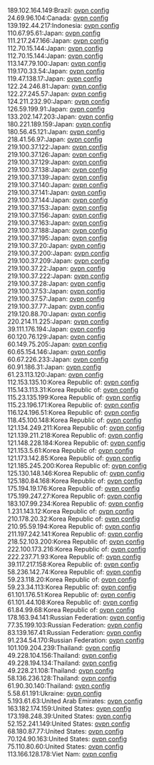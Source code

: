 189.102.164.149:Brazil: [ovpn config](vpn/189_102_164_149.ovpn)  
24.69.96.104:Canada: [ovpn config](vpn/24_69_96_104.ovpn)  
139.192.44.217:Indonesia: [ovpn config](vpn/139_192_44_217.ovpn)  
110.67.95.61:Japan: [ovpn config](vpn/110_67_95_61.ovpn)  
111.217.247.166:Japan: [ovpn config](vpn/111_217_247_166.ovpn)  
112.70.15.144:Japan: [ovpn config](vpn/112_70_15_144.ovpn)  
112.70.15.144:Japan: [ovpn config](vpn/112_70_15_144.ovpn)  
113.147.79.100:Japan: [ovpn config](vpn/113_147_79_100.ovpn)  
119.170.33.54:Japan: [ovpn config](vpn/119_170_33_54.ovpn)  
119.47.138.17:Japan: [ovpn config](vpn/119_47_138_17.ovpn)  
122.24.246.81:Japan: [ovpn config](vpn/122_24_246_81.ovpn)  
122.27.245.57:Japan: [ovpn config](vpn/122_27_245_57.ovpn)  
124.211.232.90:Japan: [ovpn config](vpn/124_211_232_90.ovpn)  
126.59.199.91:Japan: [ovpn config](vpn/126_59_199_91.ovpn)  
133.202.147.203:Japan: [ovpn config](vpn/133_202_147_203.ovpn)  
180.221.189.159:Japan: [ovpn config](vpn/180_221_189_159.ovpn)  
180.56.45.121:Japan: [ovpn config](vpn/180_56_45_121.ovpn)  
218.41.56.97:Japan: [ovpn config](vpn/218_41_56_97.ovpn)  
219.100.37.122:Japan: [ovpn config](vpn/219_100_37_122.ovpn)  
219.100.37.126:Japan: [ovpn config](vpn/219_100_37_126.ovpn)  
219.100.37.129:Japan: [ovpn config](vpn/219_100_37_129.ovpn)  
219.100.37.138:Japan: [ovpn config](vpn/219_100_37_138.ovpn)  
219.100.37.139:Japan: [ovpn config](vpn/219_100_37_139.ovpn)  
219.100.37.140:Japan: [ovpn config](vpn/219_100_37_140.ovpn)  
219.100.37.141:Japan: [ovpn config](vpn/219_100_37_141.ovpn)  
219.100.37.144:Japan: [ovpn config](vpn/219_100_37_144.ovpn)  
219.100.37.153:Japan: [ovpn config](vpn/219_100_37_153.ovpn)  
219.100.37.156:Japan: [ovpn config](vpn/219_100_37_156.ovpn)  
219.100.37.163:Japan: [ovpn config](vpn/219_100_37_163.ovpn)  
219.100.37.188:Japan: [ovpn config](vpn/219_100_37_188.ovpn)  
219.100.37.195:Japan: [ovpn config](vpn/219_100_37_195.ovpn)  
219.100.37.20:Japan: [ovpn config](vpn/219_100_37_20.ovpn)  
219.100.37.200:Japan: [ovpn config](vpn/219_100_37_200.ovpn)  
219.100.37.209:Japan: [ovpn config](vpn/219_100_37_209.ovpn)  
219.100.37.22:Japan: [ovpn config](vpn/219_100_37_22.ovpn)  
219.100.37.222:Japan: [ovpn config](vpn/219_100_37_222.ovpn)  
219.100.37.28:Japan: [ovpn config](vpn/219_100_37_28.ovpn)  
219.100.37.53:Japan: [ovpn config](vpn/219_100_37_53.ovpn)  
219.100.37.57:Japan: [ovpn config](vpn/219_100_37_57.ovpn)  
219.100.37.77:Japan: [ovpn config](vpn/219_100_37_77.ovpn)  
219.120.88.70:Japan: [ovpn config](vpn/219_120_88_70.ovpn)  
220.214.11.225:Japan: [ovpn config](vpn/220_214_11_225.ovpn)  
39.111.176.194:Japan: [ovpn config](vpn/39_111_176_194.ovpn)  
60.120.76.129:Japan: [ovpn config](vpn/60_120_76_129.ovpn)  
60.149.75.205:Japan: [ovpn config](vpn/60_149_75_205.ovpn)  
60.65.154.146:Japan: [ovpn config](vpn/60_65_154_146.ovpn)  
60.67.226.233:Japan: [ovpn config](vpn/60_67_226_233.ovpn)  
60.91.186.31:Japan: [ovpn config](vpn/60_91_186_31.ovpn)  
61.23.113.120:Japan: [ovpn config](vpn/61_23_113_120.ovpn)  
112.153.135.10:Korea Republic of: [ovpn config](vpn/112_153_135_10.ovpn)  
115.143.113.31:Korea Republic of: [ovpn config](vpn/115_143_113_31.ovpn)  
115.23.135.199:Korea Republic of: [ovpn config](vpn/115_23_135_199.ovpn)  
115.23.196.171:Korea Republic of: [ovpn config](vpn/115_23_196_171.ovpn)  
116.124.196.51:Korea Republic of: [ovpn config](vpn/116_124_196_51.ovpn)  
118.45.100.148:Korea Republic of: [ovpn config](vpn/118_45_100_148.ovpn)  
121.134.249.211:Korea Republic of: [ovpn config](vpn/121_134_249_211.ovpn)  
121.139.211.218:Korea Republic of: [ovpn config](vpn/121_139_211_218.ovpn)  
121.148.228.184:Korea Republic of: [ovpn config](vpn/121_148_228_184.ovpn)  
121.153.5.61:Korea Republic of: [ovpn config](vpn/121_153_5_61.ovpn)  
121.173.142.85:Korea Republic of: [ovpn config](vpn/121_173_142_85.ovpn)  
121.185.245.200:Korea Republic of: [ovpn config](vpn/121_185_245_200.ovpn)  
125.130.148.146:Korea Republic of: [ovpn config](vpn/125_130_148_146.ovpn)  
125.180.84.168:Korea Republic of: [ovpn config](vpn/125_180_84_168.ovpn)  
175.194.19.176:Korea Republic of: [ovpn config](vpn/175_194_19_176.ovpn)  
175.199.247.27:Korea Republic of: [ovpn config](vpn/175_199_247_27.ovpn)  
183.107.99.234:Korea Republic of: [ovpn config](vpn/183_107_99_234.ovpn)  
1.231.143.12:Korea Republic of: [ovpn config](vpn/1_231_143_12.ovpn)  
210.178.20.32:Korea Republic of: [ovpn config](vpn/210_178_20_32.ovpn)  
210.95.59.194:Korea Republic of: [ovpn config](vpn/210_95_59_194.ovpn)  
211.197.242.141:Korea Republic of: [ovpn config](vpn/211_197_242_141.ovpn)  
218.52.103.200:Korea Republic of: [ovpn config](vpn/218_52_103_200.ovpn)  
222.100.173.216:Korea Republic of: [ovpn config](vpn/222_100_173_216.ovpn)  
222.237.71.93:Korea Republic of: [ovpn config](vpn/222_237_71_93.ovpn)  
39.117.217.158:Korea Republic of: [ovpn config](vpn/39_117_217_158.ovpn)  
58.236.142.74:Korea Republic of: [ovpn config](vpn/58_236_142_74.ovpn)  
59.23.118.20:Korea Republic of: [ovpn config](vpn/59_23_118_20.ovpn)  
59.23.34.113:Korea Republic of: [ovpn config](vpn/59_23_34_113.ovpn)  
61.101.176.51:Korea Republic of: [ovpn config](vpn/61_101_176_51.ovpn)  
61.101.44.108:Korea Republic of: [ovpn config](vpn/61_101_44_108.ovpn)  
61.84.99.68:Korea Republic of: [ovpn config](vpn/61_84_99_68.ovpn)  
178.163.94.141:Russian Federation: [ovpn config](vpn/178_163_94_141.ovpn)  
77.35.199.103:Russian Federation: [ovpn config](vpn/77_35_199_103.ovpn)  
83.139.167.41:Russian Federation: [ovpn config](vpn/83_139_167_41.ovpn)  
91.234.54.170:Russian Federation: [ovpn config](vpn/91_234_54_170.ovpn)  
101.109.204.239:Thailand: [ovpn config](vpn/101_109_204_239.ovpn)  
49.228.104.156:Thailand: [ovpn config](vpn/49_228_104_156.ovpn)  
49.228.194.134:Thailand: [ovpn config](vpn/49_228_194_134.ovpn)  
49.228.21.108:Thailand: [ovpn config](vpn/49_228_21_108.ovpn)  
58.136.236.128:Thailand: [ovpn config](vpn/58_136_236_128.ovpn)  
61.90.30.140:Thailand: [ovpn config](vpn/61_90_30_140.ovpn)  
5.58.61.191:Ukraine: [ovpn config](vpn/5_58_61_191.ovpn)  
5.193.61.63:United Arab Emirates: [ovpn config](vpn/5_193_61_63.ovpn)  
163.182.174.159:United States: [ovpn config](vpn/163_182_174_159.ovpn)  
173.198.248.39:United States: [ovpn config](vpn/173_198_248_39.ovpn)  
52.152.241.149:United States: [ovpn config](vpn/52_152_241_149.ovpn)  
68.180.87.77:United States: [ovpn config](vpn/68_180_87_77.ovpn)  
70.124.90.163:United States: [ovpn config](vpn/70_124_90_163.ovpn)  
75.110.80.60:United States: [ovpn config](vpn/75_110_80_60.ovpn)  
113.166.128.178:Viet Nam: [ovpn config](vpn/113_166_128_178.ovpn)  

